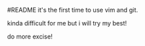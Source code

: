#README
it's the first time to use vim and git.

kinda difficult for me
but i will try my best!

do more excise!

